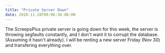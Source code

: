 ```yaml
---
title: "Private Server Down"
date: 2018-11-28T09:06:38-06:00
---
```


The ScreepsPlus private server is going down for this week,
the server is throwing segfaults constantly, and I don't
want it to corrupt the database. (Assuming it hasn't already).
I will be renting a new server Friday (Nov 30) and transfering
everything over.